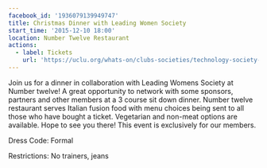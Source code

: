 ```yaml
---
facebook_id: '1936079139949747'
title: Christmas Dinner with Leading Women Society
start_time: '2015-12-10 18:00'
location: Number Twelve Restaurant
actions:
  - label: Tickets
    url: 'https://uclu.org/whats-on/clubs-societies/technology-society-christmas-dinner-with-lws'
---
```


Join us for a dinner in collaboration with Leading Womens Society at Number twelve! A great opportunity to network with some sponsors, partners and other members at a 3 course sit down dinner. Number twelve restaurant serves Italian fusion food with menu choices being sent to all those who have bought a ticket. Vegetarian and non-meat options are available. Hope to see you there! This event is exclusively for our members.

Dress Code: Formal

Restrictions: No trainers, jeans
